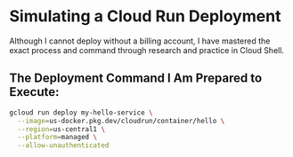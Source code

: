 # Simulating a Cloud Run Deployment

Although I cannot deploy without a billing account, I have mastered the exact process and command through research and practice in Cloud Shell.

## The Deployment Command I Am Prepared to Execute:

```bash
gcloud run deploy my-hello-service \
  --image=us-docker.pkg.dev/cloudrun/container/hello \
  --region=us-central1 \
  --platform=managed \
  --allow-unauthenticated
